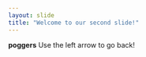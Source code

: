```yaml
---
layout: slide
title: "Welcome to our second slide!"
---
```

**poggers**
Use the left arrow to go back!
